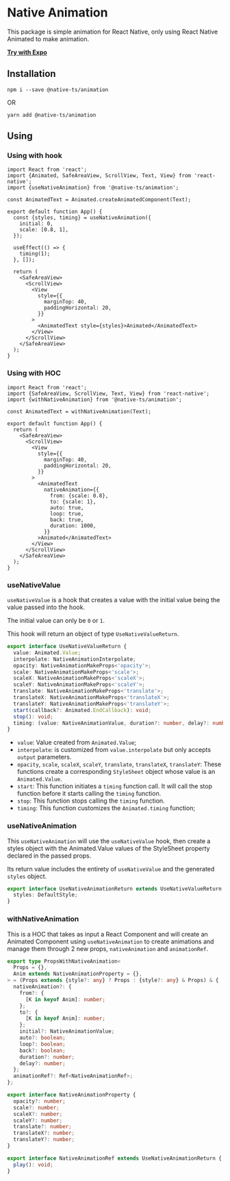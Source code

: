 # Native Animation

This package is simple animation for React Native, only using React Native Animated to make animation.

**[Try with Expo](https://snack.expo.dev/@ngvcanh/native-ts-animation)**

## Installation

```
npm i --save @native-ts/animation
```

OR

```
yarn add @native-ts/animation
```

## Using

### Using with hook

```tsx
import React from 'react';
import {Animated, SafeAreaView, ScrollView, Text, View} from 'react-native';
import {useNativeAnimation} from '@native-ts/animation';

const AnimatedText = Animated.createAnimatedComponent(Text);

export default function App() {
  const {styles, timing} = useNativeAnimation({
    initial: 0,
    scale: [0.8, 1],
  });

  useEffect(() => {
    timing(1);
  }, []);

  return (
    <SafeAreaView>
      <ScrollView>
        <View
          style={{
            marginTop: 40,
            paddingHorizontal: 20,
          }}
        >
          <AnimatedText style={styles}>Animated</AnimatedText>
        </View>
      </ScrollView>
    </SafeAreaView>
  );
}
```

### Using with HOC

```tsx
import React from 'react';
import {SafeAreaView, ScrollView, Text, View} from 'react-native';
import {withNativeAnimation} from '@native-ts/animation';

const AnimatedText = withNativeAnimation(Text);

export default function App() {
  return (
    <SafeAreaView>
      <ScrollView>
        <View
          style={{
            marginTop: 40,
            paddingHorizontal: 20,
          }}
        >
          <AnimatedText
            nativeAnimation={{
              from: {scale: 0.8},
              to: {scale: 1},
              auto: true,
              loop: true,
              back: true,
              duration: 1000,
            }}
          >Animated</AnimatedText>
        </View>
      </ScrollView>
    </SafeAreaView>
  );
}
```

### useNativeValue

`useNativeValue` is a hook that creates a value with the initial value being the value passed into the hook.

The initial value can only be `0` or `1`.

This hook will return an object of type `UseNativeValueReturn`.

```ts
export interface UseNativeValueReturn {
  value: Animated.Value;
  interpolate: NativeAnimationInterpolate;
  opacity: NativeAnimationMakeProps<'opacity'>;
  scale: NativeAnimationMakeProps<'scale'>;
  scaleX: NativeAnimationMakeProps<'scaleX'>;
  scaleY: NativeAnimationMakeProps<'scaleY'>;
  translate: NativeAnimationMakeProps<'translate'>;
  translateX: NativeAnimationMakeProps<'translateX'>;
  translateY: NativeAnimationMakeProps<'translateY'>;
  start(callback?: Animated.EndCallback): void;
  stop(): void;
  timing: (value: NativeAnimationValue, duration?: number, delay?: number, easing?: EasingFunction, callback?: Animated.EndCallback) => void;
}
```

- `value`: Value created from `Animated.Value`;
- `interpolate`: is customized from `value.interpolate` but only accepts `output` parameters.
- `opacity`, `scale`, `scaleX`, `scaleY`, `translate`, `translateX`, `translateY`: These functions create a corresponding `StyleSheet` object whose value is an `Animated.Value`.
- `start`: This function initiates a `timing` function call. It will call the stop function before it starts calling the `timing` function.
- `stop`: This function stops calling the `timing` function.
- `timing`: This function customizes the `Animated.timing` function;

### useNativeAnimation

This `useNativeAnimation` will use the `useNativeValue` hook, then create a styles object with the Animated.Value values of the StyleSheet property declared in the passed props.

Its return value includes the entirety of `useNativeValue` and the generated `styles` object.

```ts
export interface UseNativeAnimationReturn extends UseNativeValueReturn {
  styles: DefaultStyle;
}
```

### withNativeAnimation

This is a HOC that takes as input a React Component and will create an Animated Component using `useNativeAnimation` to create animations and manage them through 2 new props, `nativeAnimation` and `animationRef`.

```ts
export type PropsWithNativeAnimation<
  Props = {},
  Anim extends NativeAnimationProperty = {},
> = (Props extends {style?: any} ? Props : {style?: any} & Props) & {
  nativeAnimation?: {
    from?: {
      [K in keyof Anim]: number;
    };
    to?: {
      [K in keyof Anim]: number;
    };
    initial?: NativeAnimationValue;
    auto?: boolean;
    loop?: boolean;
    back?: boolean;
    duration?: number;
    delay?: number;
  };
  animationRef?: Ref<NativeAnimationRef>;
};

export interface NativeAnimationProperty {
  opacity?: number;
  scale?: number;
  scaleX?: number;
  scaleY?: number;
  translate?: number;
  translateX?: number;
  translateY?: number;
}

export interface NativeAnimationRef extends UseNativeAnimationReturn {
  play(): void;
}
```